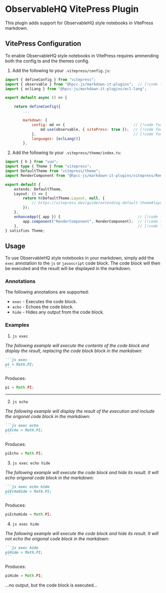 # ObservableHQ VitePress Plugin

This plugin adds support for ObservableHQ style notebooks in VitePress markdown.

## VitePress Configuration

To enable ObservableHQ style notebooks in VitePress requires ammending both the config.ts and the themes config.

1. Add the following to your `.vitepress/config.js`:

```js
import { defineConfig } from "vitepress";
import { observable } from "@hpcc-js/markdown-it-plugins";  // [!code focus]
import { eclLang } from "@hpcc-js/markdown-it-plugins/ecl-lang";

export default async () => {

    return defineConfig({
        ...

        markdown: {
            config: md => {                               // [!code focus]
                md.use(observable, { vitePress: true });  // [!code focus]
            },                                            // [!code focus]
            languages: [eclLang()]
        },
```

2. Add the following to your `.vitepress/theme/index.ts`:

```ts
import { h } from "vue";
import type { Theme } from "vitepress";
import DefaultTheme from "vitepress/theme";
import RenderComponent from "@hpcc-js/markdown-it-plugins/vitepress/RenderComponent.vue"; // [!code focus]

export default {
    extends: DefaultTheme,
    Layout: () => {
        return h(DefaultTheme.Layout, null, {
            // https://vitepress.dev/guide/extending-default-theme#layout-slots
        });
    },
    enhanceApp({ app }) {                                   // [!code focus]
        app.component("RenderComponent", RenderComponent);  // [!code focus]
    },                                                      // [!code focus]
} satisfies Theme;
```

## Usage

To use ObservableHQ style notebooks in your markdown, simply add the `exec` annotation to the `js` or `javascript` code block.  The code block will then be executed and the result will be displayed in the markdown.

### Annotations

The following annotations are supported:

- `exec` - Executes the code block.
- `echo` - Echoes the code block.
- `hide` - Hides any output from the code block.

### Examples

1. `js exec`

_The following example will execute the contents of the code block and display the result, replacing the code block block in the markdown:_

````markdown
```js exec
pi = Math.PI;
```
````

Produces:

```js exec
pi = Math.PI;
```

---

2. `js echo`

_The following example will display the result of the execution and include the origonal code block in the markdown:_

````markdown
```js exec echo
piEcho = Math.PI;
```
````

Produces:

```js exec echo
piEcho = Math.PI;
```

3. `js exec echo hide`

_The following example will execute the code block and hide its result.  It will echo  origonal code block in the markdown:_

````markdown
```js exec echo hide
piEchoHide = Math.PI;
```
````

Produces:

```js exec echo hide
piEchoHide = Math.PI;
```

4. `js exec hide`

_The following example will execute the code block and hide its result.  It will not echo the origonal code block in the markdown:_

````markdown
```js exec hide
piHide = Math.PI;
```
````

Produces:

```js exec hide
piHide = Math.PI;
```

...no output, but the code block is executed...